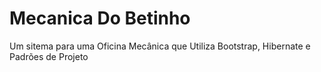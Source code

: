 # Mecanica Do Betinho
Um sitema para uma Oficina Mecânica que Utiliza Bootstrap, Hibernate e Padrões de Projeto
